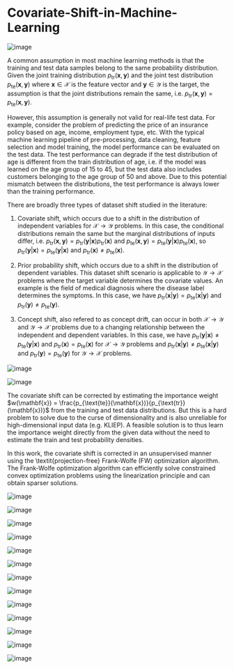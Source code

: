 # Covariate-Shift-in-Machine-Learning
 
![image](https://user-images.githubusercontent.com/17112412/208481417-f7a4def6-a93d-4c2a-a25f-86506bec425b.png)

A common assumption in most machine learning methods is that the training and test data samples belong to the same probability distribution. Given the joint training distribution $p_{\text{tr}}(\mathbf{x},\mathbf{y})$ and the joint test distribution $p_{\text{te}}(\mathbf{x},\mathbf{y})$ where $\mathbf{x} \in \mathcal{X}$ is the feature vector and $\mathbf{y} \in \mathcal{Y}$ is the target, the assumption is that the joint distributions remain the same, i.e. $p_{\text{tr}}(\mathbf{x},\mathbf{y}) = p_{\text{te}}(\mathbf{x},\mathbf{y})$.

However, this assumption is generally not valid for real-life test data. For example, consider the problem of predicting the price of an insurance policy based on age, income, employment type, etc. With the typical machine learning pipeline of pre-processing, data cleaning, feature selection and model training, the model performance can be evaluated on the test data. The test performance can degrade if the test distribution of age is different from the train distribution of age, i.e. if the model was learned on the age group of 15 to 45, but the test data also includes customers belonging to the age group of 50 and above. Due to this potential mismatch between the distributions, the test performance is always lower than the training performance.

There are broadly three types of dataset shift studied in the literature:

1. Covariate shift, which occurs due to a shift in the distribution of independent variables for $\mathcal{X} \to \mathcal{Y}$ problems. In this case, the conditional distributions remain the same but the marginal distributions of inputs differ, i.e. $p_{\text{tr}}(\mathbf{x},\mathbf{y}) = p_{\text{tr}}(\mathbf{y}|\mathbf{x})p_{\text{tr}}(\mathbf{x})$ and $p_{\text{te}}(\mathbf{x},\mathbf{y}) = p_{\text{te}}(\mathbf{y}|\mathbf{x})p_{\text{te}}(\mathbf{x})$, so $p_{\text{tr}}(\mathbf{y}|\mathbf{x}) = p_{\text{te}}(\mathbf{y}|\mathbf{x})$ and $p_{\text{tr}}(\mathbf{x}) \neq p_{\text{te}}(\mathbf{x})$.
 
2. Prior probability shift, which occurs due to a shift in the distribution of dependent variables. This dataset shift scenario is applicable to $\mathcal{Y} \to \mathcal{X}$ problems where the target variable determines the covariate values. An example is the field of medical diagnosis where the disease label determines the symptoms. In this case, we have $p_{\text{tr}}(\mathbf{x}|\mathbf{y}) = p_{\text{te}}(\mathbf{x}|\mathbf{y})$ and $p_{\text{tr}}(\mathbf{y}) \neq p_{\text{te}}(\mathbf{y})$.

3. Concept shift, also refered to as concept drift, can occur in both $\mathcal{X} \to \mathcal{Y}$ and $\mathcal{Y} \to \mathcal{X}$ problems due to a changing relationship between the independent and dependent variables. In this case, we have $p_{\text{tr}}(\mathbf{y}|\mathbf{x}) \neq p_{\text{te}}(\mathbf{y}|\mathbf{x})$ and $p_{\text{tr}}(\mathbf{x}) = p_{\text{te}}(\mathbf{x})$ for $\mathcal{X} \to \mathcal{Y}$ problems and $p_{\text{tr}}(\mathbf{x}|\mathbf{y}) \neq p_{\text{te}}(\mathbf{x}|\mathbf{y})$ and $p_{\text{tr}}(\mathbf{y}) = p_{\text{te}}(\mathbf{y})$ for $\mathcal{Y} \to \mathcal{X}$ problems.

![image](https://user-images.githubusercontent.com/17112412/208481066-ed384d6d-1aae-4af4-b969-1a4b8fbe58e9.png)

![image](https://user-images.githubusercontent.com/17112412/208481332-22af39c3-41cb-41e4-9439-b0d316c269b9.png)

The covariate shift can be corrected by estimating the importance weight $w(\mathbf{x}) = \frac{p_{\text{te}}(\mathbf{x})}{p_{\text{tr}}(\mathbf{x})}$ from the training and test data distributions. But this is a hard problem to solve due to the curse of dimensionality and is also unreliable for high-dimensional input data (e.g. KLIEP). A feasible solution is to thus learn the importance weight directly from the given data without the need to estimate the train and test probability densities.

In this work, the covariate shift is corrected in an unsupervised manner using the \textit{projection-free} Frank-Wolfe (FW) optimization algorithm. The Frank-Wolfe optimization algorithm can efficiently solve constrained convex optimization problems using the linearization principle and can obtain sparser solutions.

![image](https://user-images.githubusercontent.com/17112412/208481737-78a8da05-082b-45a1-a7b4-da05b537ac4a.png)

![image](https://user-images.githubusercontent.com/17112412/208481800-73405ebe-9bb1-43a0-a9de-ecfd27d6e468.png)

![image](https://user-images.githubusercontent.com/17112412/208481629-196de020-c017-4b5f-8adb-8a82b8ccb9d2.png)

![image](https://user-images.githubusercontent.com/17112412/208481874-6826e28e-94fe-4170-a98c-680a4f6496b6.png)

![image](https://user-images.githubusercontent.com/17112412/208481918-0ce99110-2601-4932-98d3-5dfeb610cac2.png)

![image](https://user-images.githubusercontent.com/17112412/208481959-82b66dd5-11ad-42cf-9346-be9decabb582.png)

![image](https://user-images.githubusercontent.com/17112412/208482000-e45f02d7-7b89-4f26-b959-6711d4c640a3.png)

![image](https://user-images.githubusercontent.com/17112412/208482052-a1adafb8-1f05-4100-800d-fe1b4faf96b6.png)

![image](https://user-images.githubusercontent.com/17112412/208482112-21f206d3-8014-4347-87a6-f32d8832b0a6.png)

![image](https://user-images.githubusercontent.com/17112412/208482163-d164814e-a67e-4a03-98b5-c61f81adb163.png)

![image](https://user-images.githubusercontent.com/17112412/208482210-0e3b1240-2881-4dae-bd2f-ddaa285adccf.png)

![image](https://user-images.githubusercontent.com/17112412/208482244-12ed41e7-6728-48a4-a473-749e669626ea.png)

![image](https://user-images.githubusercontent.com/17112412/208482300-eb788325-6fd0-4d2a-8cd0-65e40a517560.png)


